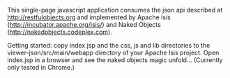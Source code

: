 This single-page javascript application consumes the json api described at http://restfulobjects.org and implemented
by Apache isis (http://incubator.apache.org/isis/) and Naked Objects (http://nakedobjects.codeplex.com).

Getting started: copy index.jsp and the css, js and lib directories to the viewer-json/src/main/webapp directory of your Apache Isis project. Open index.jsp in a browser and see the naked objects magic unfold... (Currently only tested in Chrome.)

